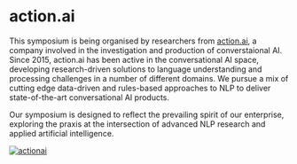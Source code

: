 # action.ai

This symposium is being organised by researchers from [action.ai](https://action.ai), a company involved in the investigation and production of converstaional AI.  Since 2015, action.ai has been active in the conversational AI space, developing research-driven solutions to language understanding and processing challenges in a number of different domains.  We pursue a mix of cutting edge data-driven and rules-based approaches to NLP to deliver state-of-the-art conversational AI products.

Our symposium is designed to reflect the prevailing spirit of our enterprise, exploring the praxis at the intersection of advanced NLP research and applied artificial intelligence.

[![actionai](https://action.ai)](actionai.png)
